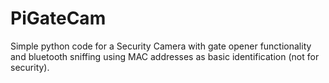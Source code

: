 # PiGateCam
Simple python code for a Security Camera with gate opener functionality and bluetooth sniffing using MAC addresses as basic identification (not for security). 

